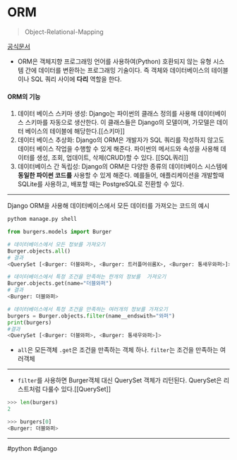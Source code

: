 # ORM
>Object-Relational-Mapping

[공식문서](https://docs.djangoproject.com/en/dev/topics/db/queries/#making-queries)

- ORM은 객체지향 프로그래밍 언어를 사용하여(Python) 호환되지 않는 유형 시스템 간에 데이터를 변환하는 프로그래밍 기술이다. 즉 객체와 데이터베이스의 테이블이나 SQL 쿼리 사이에 **다리** 역할을 한다.

#### ORM의 기능

1. 데이터 베이스 스키마 생성: Django는 파이썬의 클래스 정의를 사용해 데이터베이스 스키마를 자동으로 생산한다. 이 클래스들은 Django의 모델이며, 가모델은 데이터 베이스의 테이블에 해당한다.[[스키마]]
2. 데이터 베이스 추상화: Django의 ORM은 개발자가 SQL 쿼리를 작성하지 않고도 데이터 베이스 작업을 수행할 수 있게 해준다. 파이썬의 메서드와 속성을 사용해 데이터를 생성, 조회, 업데이트, 삭제(CRUD)할 수 있다. [[SQL쿼리]]
3. 데이터베이스 간 독립성: Django의 ORM은 다양한 종류의 데이터베이스 시스템에 **동일한 파이썬 코드를** 사용할 수 있게 해준다. 예를들어, 애플리케이션을 개발할때 SQLite를 사용하고, 배포할 때는 PostgreSQL로 전환할 수 있다.
---
Django ORM을 사용해 데이터베이스에서 모든 데이터를 가져오는 코드의 예시
```python
pythom manage.py shell

from burgers.models import Burger

# 데이터베이스에서 모든 정보를 가져오기
Burger.objects.all()
# 결과
<QuerySet [<Burger: 더블와퍼>, <Burger: 트러플머쉬룸X>, <Burger: 통새우와퍼>]>

# 데이터베이스에서 특정 조건을 만족하는 한개의 정보를  가져오기
Burger.objects.get(name="더블와퍼")
# 결과
<Burger: 더블와퍼>

# 데이터베이스에서 특정 조건을 만족하는 여러개의 정보를 가져오기
burgers = Burger.objects.filter(name__endswith="와퍼")
print(burgers)
#결과
<QuerySet [<Burger: 더블와퍼>, <Burger: 통새우와퍼>]>


```

- `all`은 모든객체 `.get`은 조건을 만족하는 객체 하나. `filter`는 조건을 만족하는 여러객체
---
- `filter`를 사용하면 Burger객체 대신 QuerySet 객체가 리턴된다. QuerySet은 리스트처럼 다룰수 있다.[[QuerySet]]
```python
>>> len(burgers)
2

>>> burgers[0]
<Burger: 더블와퍼>

```

---
#python #django 